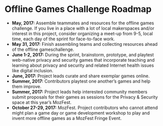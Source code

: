 # Offline Games Challenge Roadmap

- **May, 2017:** Assemble teammates and resources for the offline games challenge. If you live in a place with a lot of local makerspaces and/or interest in this project, consider organizing a meet-up from 9-5, local time, each day of the sprint for face-to-face work.
- **May 31, 2017:** Finish assembling teams and collecting resources ahead of the offline gameschallenge.
- **June 1-2, 2017:** During the sprint, brainstorm, prototype, and playtest web-native privacy and security games that incorporate teaching and learning about privacy and security and related Internet health issues like digital inclusion.
- **June, 2017:** Project leads curate and share exemplar games online.
- **Summer, 2017:** Contributors playtest one another’s games and help them improve.
- **Summer, 2017:** Project leads help interested community members submit proposals for their games as sessions for the Privacy & Security space at this year’s MozFest.
- **October 27-29, 2017:** MozFest. Project contributors who cannot attend might plan a game day or game development workshop to play and invent more offline games as a MozFest Fringe Event.
